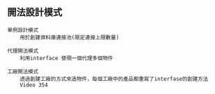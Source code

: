 ## 開法設計模式
	單例設計模式
		用於創建資料庫連接池(限定連接上限數量)

	代理開法模式
		利用interface 使現一個代理多個物件

	工廠開法模式
		透過創建工廠的方式來造物件，每個工廠中的產品都重寫了interfase的創建方法 
		Video 354